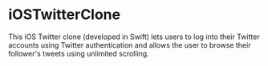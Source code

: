 # iOSTwitterClone
This iOS Twitter clone (developed in Swift) lets users to log into their Twitter accounts using Twitter authentication and allows the user to browse their follower's tweets using unlimited scrolling.
